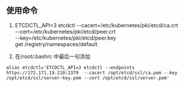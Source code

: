 ## 使用命令
1. ETCDCTL_API=3 etcdctl --cacert=/etc/kubernetes/pki/etcd/ca.crt \
--cert=/etc/kubernetes/pki/etcd/peer.crt \
--key=/etc/kubernetes/pki/etcd/peer.key \
get /registry/namespaces/default

2. 在/root/.bashrc 中最后一句添加
```
alias etcdctl='ETCDCTL_API=3 etcdctl --endpoints https://172.171.19.210:2379  --cacert /opt/etcd/ssl/ca.pem --key /opt/etcd/ssl/server-key.pem --cert /opt/etcd/ssl/server.pem'
```

